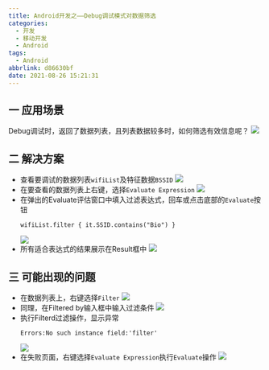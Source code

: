 ```yaml
---
title: Android开发之——Debug调试模式对数据筛选
categories:
  - 开发
  - 移动开发
  - Android
tags:
  - Android
abbrlink: d86630bf
date: 2021-08-26 15:21:31
---
```

## 一 应用场景

Debug调试时，返回了数据列表，且列表数据较多时，如何筛选有效信息呢？
![][1]

<!--more-->

## 二 解决方案
* 查看要调试的数据列表`wifiList`及特征数据`BSSID`
  ![][2]
* 在要查看的数据列表上右键，选择`Evaluate Expression`
  ![][3]
* 在弹出的Evaluate评估窗口中填入过滤表达式，回车或点击底部的`Evaluate`按钮
  ```
  wifiList.filter { it.SSID.contains("Bio") }
  ```
  ![][4]
* 所有适合表达式的结果展示在Result框中
  ![][5]
  
## 三 可能出现的问题

* 在数据列表上，右键选择`Filter`
  ![][6]
* 同理，在Filtered by输入框中输入过滤条件
  ![][7]
* 执行Filterd过滤操作，显示异常
  ```
  Errors:No such instance field:'filter'
  ```
  ![][8]
* 在失败页面，右键选择`Evaluate Expression`执行`Evaluate`操作
  ![][9]



[1]:https://cdn.jsdelivr.net/gh/PGzxc/CDN@master/blog-android/android-debug-list-data.png
[2]:https://cdn.jsdelivr.net/gh/PGzxc/CDN@master/blog-android/android-debug-datalist-inspect.png
[3]:https://cdn.jsdelivr.net/gh/PGzxc/CDN@master/blog-android/android-debug-datalist-choice-evaluate.png
[4]:https://cdn.jsdelivr.net/gh/PGzxc/CDN@master/blog-android/android-debug-datalist-expression.png
[5]:https://cdn.jsdelivr.net/gh/PGzxc/CDN@master/blog-android/android-debug-datalist-expression-result.png
[6]:https://cdn.jsdelivr.net/gh/PGzxc/CDN@master/blog-android/android-debug-datalist-filter-select.png
[7]:https://cdn.jsdelivr.net/gh/PGzxc/CDN@master/blog-android/android-debug-datalist-filterdby.png
[8]:https://cdn.jsdelivr.net/gh/PGzxc/CDN@master/blog-android/android-debug-datalist-filtered-error.png
[9]:https://cdn.jsdelivr.net/gh/PGzxc/CDN@master/blog-android/android-debug-datalist-filtered-error-evaluate.png